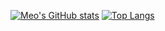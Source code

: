 [![Meo's GitHub stats](https://github-readme-stats.vercel.app/api?username=miaobuao&show_icons=true&theme=chartreuse-dark)](https://miaobuao.github.io/)
[![Top Langs](https://github-readme-stats.vercel.app/api/top-langs/?username=miaobuao&hide=&theme=chartreuse-dark)](https://miaobuao.github.io/)
